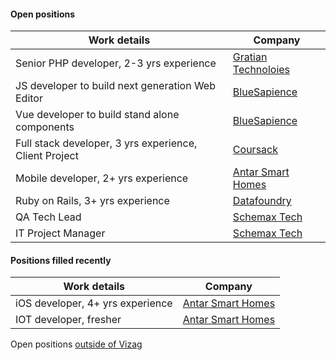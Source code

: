 #### Open positions

| Work details | Company |   
| --- | --- |   
| Senior PHP developer, 2-3 yrs experience | [Gratian Technoloies](https://www.indeed.co.in/job/senior-php-developer-85a8736d35ce0109) |      
| JS developer to build next generation Web Editor | [BlueSapience](http://www.bluesapience.com) |   
| Vue developer to build stand alone components | [BlueSapience](http://www.bluesapience.com) |   
| Full stack developer, 3 yrs experience, Client Project | [Coursack](http://coursack.com) |   
| Mobile developer, 2+ yrs experience | [Antar Smart Homes](http://www.antarsmarthomes.com) |    
| Ruby on Rails, 3+ yrs experience | [Datafoundry](http://www.datafoundry.ai) |     
| QA Tech Lead | [Schemax Tech](http://schemaxtech.com) |     
| IT Project Manager | [Schemax Tech](http://schemaxtech.com) |    
     
#### Positions filled recently 

| Work details | Company |   
| --- | --- |   
| iOS developer, 4+ yrs experience | [Antar Smart Homes](http://www.antarsmarthomes.com) |     
| IOT developer, fresher | [Antar Smart Homes](http://www.antarsmarthomes.com) |     
        
Open positions [outside of Vizag](outside)   
    
